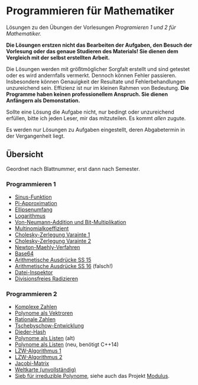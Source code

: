 # Programmieren für Mathematiker
Lösungen zu den Übungen der Vorlesungen *Programieren 1 und 2 für Mathematiker.*

**Die Lösungen erstzen nicht das Bearbeiten der Aufgaben, den Besuch der Vorlesung oder das genaue Studieren des Materials! Sie dienen dem Vergleich mit der selbst erstellten Arbeit.**

Die Lösungen werden mit größtmöglicher Sorgfalt erstellt und sind getestet oder es wird andernfalls vermerkt.
Dennoch können Fehler passieren. Insbesondere können Genauigkeit der Resultate und Fehlerbehandlungen unzureichend sein.
Effizienz ist nur im kleinen Rahmen von Bedeutung. **Die Programme haben keinen professionellem Anspruch. Sie dienen Anfängern als Demonstation.**

Sollte eine Lösung die Aufgabe nicht, nur bedingt oder unzureichend erfüllen, bitte ich jeden Leser, mir das mitzuteilen. Es kommt *allen* zugute.

Es werden nur Lösungen zu Aufgaben eingestellt, deren Abgabetermin in der Vergangenheit liegt.

## Übersicht

Geordnet nach Blattnummer, erst dann nach Semester.

### Programmieren 1

* [Sinus-Funktion](Prog1/SS17/blatt01.cpp)
* [Pi-Approximation](Prog1/SS17/blatt02.cpp)
* [Ellipsenumfang](Prog1/SS15/blatt03.cpp)
* [Logarithmus](Prog1/SS15/blatt04.cpp)
* [Von-Neumann-Addition und Bit-Multiplikation](Prog1/SS15/blatt05.cpp)
* [Multinomialkoeffizient](Prog1/SS15/blatt06.cpp)
* [Cholesky-Zerlegung Varainte 1](Prog1/SS15/blatt07_Variante1.cpp)
* [Cholesky-Zerlegung Varainte 2](Prog1/SS15/blatt07_Variante2.cpp)
* [Newton-Maehly-Verfahren](Prog1/SS15/blatt08.cpp)
* [Base64](Prog1/SS16/blatt08.cpp)
* [Arithmetische Ausdrücke SS 15](Prog1/SS15/blatt09.cpp)
* [Arithmetische Ausdrücke SS 16](Prog1/SS16/blatt09.cpp) (falsch!)
* [Datei-Inspektor](Prog1/SS16/blatt11.cpp)
* [Divisionsfreies Radizieren](Prog1/SS17/blatt10.cpp)

### Programmieren 2

* [Komplexe Zahlen](Prog2/WS14/blatt01.cpp)
* [Polynome als Vektroren](Prog2/WS14/blatt02.cpp)
* [Rationale Zahlen](Prog2/WS14/blatt03.cpp)
* [Tschebyschow-Entwicklung](Prog2/WS14/blatt04.cpp)
* [Dieder-Hash](Prog2/WS14/blatt05.cpp)
* [Polynome als Listen](Prog2/WS14/blatt06_a.cpp) (alt)
* [Polynome als Listen](Prog2/WS17/blatt06.cpp) (neu, benötigt C++14)
* [LZW-Algorithmus 1](Prog2/WS14/blatt07_a.cpp)
* [LZW-Algorithmus 2](Prog2/WS14/blatt07_a_neu.cpp)
* [Jacobi-Matrix](Prog2/WS14/blatt08.cpp)
* [Weltkarte (unvollständig)](Prog2/WS14/blatt10.cpp)
* [Sieb für irreduzible Polynome](Prog2/WS14/blatt12.cpp), siehe auch das Projekt [Modulus](http://github.com/Bolpat/Modulus).
